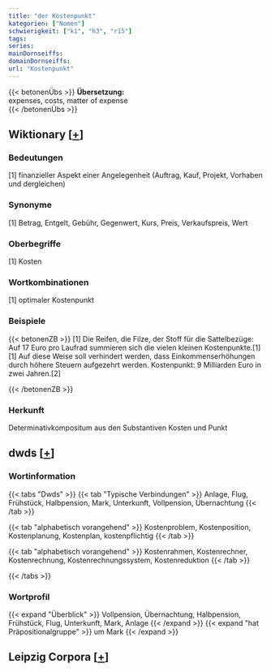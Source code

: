 ```yaml
---
title: "der Kostenpunkt"
kategorien: ["Nomen"]
schwierigkeit: ["k1", "h3", "r15"]
tags:
series:
mainDornseiffs:
domainDornseiffs:
url: "Kostenpunkt"
---
```


{{< betonenÜbs >}}
**Übersetzung:**  
expenses, costs, matter of expense  
{{< /betonenÜbs >}}

## Wiktionary [[+](https://de.wiktionary.org/wiki/Kostenpunkt)]

### Bedeutungen
[1] finanzieller Aspekt einer Angelegenheit (Auftrag, Kauf, Projekt, Vorhaben und dergleichen)  

### Synonyme
[1] Betrag, Entgelt, Gebühr, Gegenwert, Kurs, Preis, Verkaufspreis, Wert  

### Oberbegriffe
[1] Kosten  

### Wortkombinationen
[1] optimaler Kostenpunkt  

### Beispiele
{{< betonenZB >}}
[1] Die Reifen, die Filze, der Stoff für die Sattelbezüge: Auf 17 Euro pro Laufrad summieren sich die vielen kleinen Kostenpunkte.[1]  
[1] Auf diese Weise soll verhindert werden, dass Einkommenserhöhungen durch höhere Steuern aufgezehrt werden. Kostenpunkt: 9 Milliarden Euro in zwei Jahren.[2]  

{{< /betonenZB >}}
### Herkunft
Determinativkompositum aus den Substantiven Kosten und Punkt  



## dwds [[+](https://www.dwds.de/wb/Kostenpunkt)]

### Wortinformation
{{< tabs "Dwds" >}}
{{< tab "Typische Verbindungen" >}}
Anlage, Flug, Frühstück, Halbpension, Mark, Unterkunft, Vollpension, Übernachtung
{{< /tab >}}

{{< tab "alphabetisch vorangehend" >}}
Kostenproblem, Kostenposition, Kostenplanung, Kostenplan, kostenpflichtig
{{< /tab >}}

{{< tab "alphabetisch vorangehend" >}}
Kostenrahmen, Kostenrechner, Kostenrechnung, Kostenrechnungssystem, Kostenreduktion
{{< /tab >}}

{{< /tabs >}}

### Wortprofil
{{< expand "Überblick" >}} Vollpension, Übernachtung, Halbpension, Frühstück, Flug, Unterkunft, Mark, Anlage {{< /expand >}}
{{< expand "hat Präpositionalgruppe" >}} um Mark {{< /expand >}}

## Leipzig Corpora [[+](https://corpora.uni-leipzig.de/en/res?word=Kostenpunkt&corpusId=deu_newscrawl-public_2018)]

